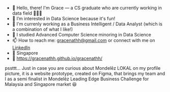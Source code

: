 - 👋 Hello, there! I'm Grace — a CS graduate who are currently working in data field 👩🏻‍💻
- 👀 I’m interested in Data Science because it's fun!
- 💼 I'm currenly working as a Business Intelligent / Data Analyst (which is a combination of what I like!)
- 🌱 I studied Advanced Computer Science minoring in Data Science
- 📫 How to reach me: gracenathh@gmail.com or connect with me on <a href = "https://www.linkedin.com/in/gracenathh/">LinkedIn</a>
- 📍 Singapore
- 🔗 https://gracenathh.github.io/gracenathh/

pssttt... Just in case you are curious about Mondelēz LOKAL on my profile picture, it is a website prototype, created on Figma, that brings my team and I as a semi finalist in Mondelēz Leading Edge Business Challenge for Malaysia and Singapore market 😆


<!---
gracenathh/gracenathh is a ✨ special ✨ repository because its `README.md` (this file) appears on your GitHub profile.
You can click the Preview link to take a look at your changes.
--->
